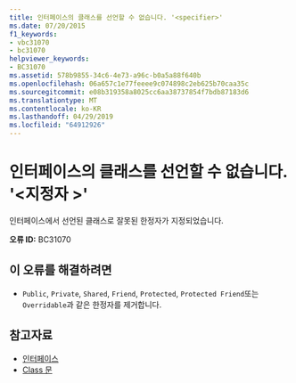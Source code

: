```yaml
---
title: 인터페이스의 클래스를 선언할 수 없습니다. '<specifier>'
ms.date: 07/20/2015
f1_keywords:
- vbc31070
- bc31070
helpviewer_keywords:
- BC31070
ms.assetid: 578b9855-34c6-4e73-a96c-b0a5a88f640b
ms.openlocfilehash: 06a657c1e77feeee9c074898c2eb625b70caa35c
ms.sourcegitcommit: e08b319358a8025cc6aa38737854f7bdb87183d6
ms.translationtype: MT
ms.contentlocale: ko-KR
ms.lasthandoff: 04/29/2019
ms.locfileid: "64912926"
---
```

# <a name="class-in-an-interface-cannot-be-declared-specifier"></a>인터페이스의 클래스를 선언할 수 없습니다. '\<지정자 >'
인터페이스에서 선언된 클래스로 잘못된 한정자가 지정되었습니다.  
  
 **오류 ID:** BC31070  
  
## <a name="to-correct-this-error"></a>이 오류를 해결하려면  
  
- `Public`, `Private`, `Shared`, `Friend`, `Protected`, `Protected Friend`또는 `Overridable`과 같은 한정자를 제거합니다.  
  
## <a name="see-also"></a>참고자료

- [인터페이스](../../visual-basic/programming-guide/language-features/interfaces/index.md)
- [Class 문](../../visual-basic/language-reference/statements/class-statement.md)
